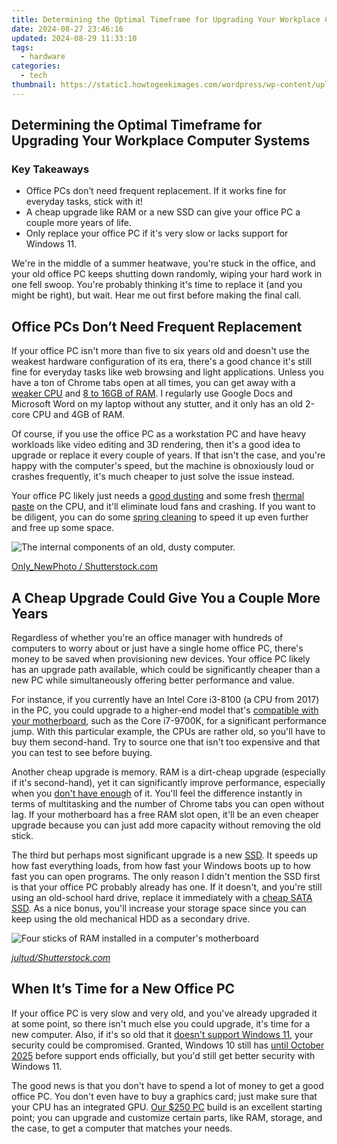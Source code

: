 ```yaml
---
title: Determining the Optimal Timeframe for Upgrading Your Workplace Computer Systems
date: 2024-08-27 23:46:16
updated: 2024-08-29 11:33:10
tags:
  - hardware
categories:
  - tech
thumbnail: https://static1.howtogeekimages.com/wordpress/wp-content/uploads/2024/07/an-office-with-several-computers-and-a-replace-icon-in-the-center.jpg
---
```


## Determining the Optimal Timeframe for Upgrading Your Workplace Computer Systems

### Key Takeaways

* Office PCs don’t need frequent replacement. If it works fine for everyday tasks, stick with it!
* A cheap upgrade like RAM or a new SSD can give your office PC a couple more years of life.
* Only replace your office PC if it's very slow or lacks support for Windows 11.

 We're in the middle of a summer heatwave, you're stuck in the office, and your old office PC keeps shutting down randomly, wiping your hard work in one fell swoop. You're probably thinking it's time to replace it (and you might be right), but wait. Hear me out first before making the final call.

##  Office PCs Don’t Need Frequent Replacement

 If your office PC isn't more than five to six years old and doesn't use the weakest hardware configuration of its era, there's a good chance it's still fine for everyday tasks like web browsing and light applications. Unless you have a ton of Chrome tabs open at all times, you can get away with a [weaker CPU](https://tech-revival.techidaily.com/choosing-the-right-chatgpt-option-web-browser-interface-vs-plugin-based-solutions/) and [8 to 16GB of RAM](https://easy-unlock-android.techidaily.com/in-2024-full-guide-to-unlock-your-oppo-a1x-5g-by-drfone-android/). I regularly use Google Docs and Microsoft Word on my laptop without any stutter, and it only has an old 2-core CPU and 4GB of RAM.

 Of course, if you use the office PC as a workstation PC and have heavy workloads like video editing and 3D rendering, then it's a good idea to upgrade or replace it every couple of years. If that isn't the case, and you're happy with the computer's speed, but the machine is obnoxiously loud or crashes frequently, it's much cheaper to just solve the issue instead.

 Your office PC likely just needs a [good dusting](https://buynow-info.techidaily.com/unveiling-the-power-of-apples-latest-innovation-a-comprehensive-review-of-the-macbook-air-with-m1-chip-202n/) and some fresh [thermal paste](https://data-safeguard.techidaily.com/effortless-mac-data-sanitization-using-stellar-file-eraser-v5-tailored-scheduled-wiping-protocols/) on the CPU, and it'll eliminate loud fans and crashing. If you want to be diligent, you can do some [spring cleaning](https://screen-capture.techidaily.com/no-limit-visual-capturer-device/) to speed it up even further and free up some space.

![The internal components of an old, dusty computer.](https://static1.howtogeekimages.com/wordpress/wp-content/uploads/2024/02/shutterstock_1280305549.jpg) 

[Only\_NewPhoto / Shutterstock.com](https://www.shutterstock.com/image-photo/inside-details-old-personal-computer-cooler-1280305549)

##  A Cheap Upgrade Could Give You a Couple More Years

 Regardless of whether you're an office manager with hundreds of computers to worry about or just have a single home office PC, there's money to be saved when provisioning new devices. Your office PC likely has an upgrade path available, which could be significantly cheaper than a new PC while simultaneously offering better performance and value.

 For instance, if you currently have an Intel Core i3-8100 (a CPU from 2017) in the PC, you could upgrade to a higher-end model that's [compatible with your motherboard](https://extra-tips.techidaily.com/flash-flick-narrative-template/), such as the Core i7-9700K, for a significant performance jump. With this particular example, the CPUs are rather old, so you'll have to buy them second-hand. Try to source one that isn't too expensive and that you can test to see before buying.

 Another cheap upgrade is memory. RAM is a dirt-cheap upgrade (especially if it's second-hand), yet it can significantly improve performance, especially when you [don't have enough](https://fox-direct.techidaily.com/new-curbing-inertia-in-high-altitude-cinematography/) of it. You'll feel the difference instantly in terms of multitasking and the number of Chrome tabs you can open without lag. If your motherboard has a free RAM slot open, it'll be an even cheaper upgrade because you can just add more capacity without removing the old stick.

 The third but perhaps most significant upgrade is a new [SSD](https://some-approaches.techidaily.com/updated-the-gradual-glide-out-technique-for-audio-in-adobe-premiere-pro/). It speeds up how fast everything loads, from how fast your Windows boots up to how fast you can open programs. The only reason I didn't mention the SSD first is that your office PC probably already has one. If it doesn't, and you're still using an old-school hard drive, replace it immediately with a [cheap SATA SSD](https://www.amazon.com/HP-S750-NAND-256GB-Internal/dp/B08CLV3Q88?tag=hotoge-20&ascsubtag=UUhtgUeUpU2004141&asc%5Frefurl=https%3A%2F%2Fwww.howtogeek.com%2Fwhen-should-you-replace-an-office-pc%2F&asc%5Fcampaign=Evergreen). As a nice bonus, you'll increase your storage space since you can keep using the old mechanical HDD as a secondary drive.

![Four sticks of RAM installed in a computer's motherboard](https://static1.howtogeekimages.com/wordpress/wp-content/uploads/2019/08/ram-installed-in-a-computers-motherboard.jpeg) 

_[jultud/Shutterstock.com](https://www.shutterstock.com/image-photo/ram-memory-on-computer-board-78477865)_

##  When It’s Time for a New Office PC

 If your office PC is very slow and very old, and you've already upgraded it at some point, so there isn't much else you could upgrade, it's time for a new computer. Also, if it's so old that it [doesn't support Windows 11](https://hardware-updates.techidaily.com/get-your-qualcomm-chipset-usb-drivers-compatible-with-win11-10-8-and-7/), your security could be compromised. Granted, Windows 10 still has [until October 2025](https://facebook.techidaily.com/crafting-your-virtual-reflection-with-oculus-avatars/) before support ends officially, but you'd still get better security with Windows 11.

 The good news is that you don't have to spend a lot of money to get a good office PC. You don't even have to buy a graphics card; just make sure that your CPU has an integrated GPU. [Our $250 PC](https://unlock-android.techidaily.com/in-2024-top-15-apps-to-hack-wifi-password-on-xiaomi-13-ultra-by-drfone-android/) build is an excellent starting point; you can upgrade and customize certain parts, like RAM, storage, and the case, to get a computer that matches your needs.

<ins class="adsbygoogle"
     style="display:block"
     data-ad-format="autorelaxed"
     data-ad-client="ca-pub-7571918770474297"
     data-ad-slot="1223367746"></ins>



<ins class="adsbygoogle"
     style="display:block"
     data-ad-client="ca-pub-7571918770474297"
     data-ad-slot="8358498916"
     data-ad-format="auto"
     data-full-width-responsive="true"></ins>
